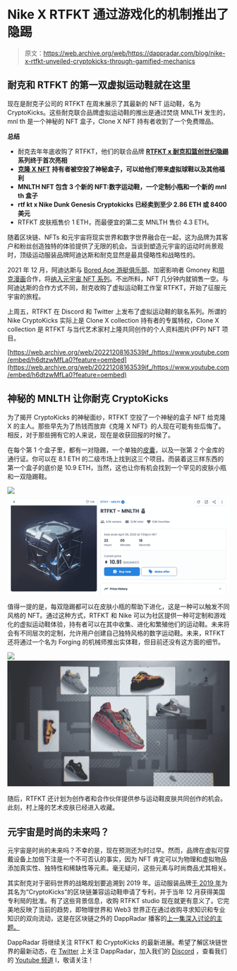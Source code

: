 # Nike X RTFKT 通过游戏化的机制推出了隐踢

> 原文：<https://web.archive.org/web/https://dappradar.com/blog/nike-x-rtfkt-unveiled-cryptokicks-through-gamified-mechanics>

## 耐克和 RTFKT 的第一双虚拟运动鞋就在这里

现在是耐克子公司的 RTFKT 在周末展示了其最新的 NFT 运动鞋，名为 CryptoKicks。这些耐克联合品牌虚拟运动鞋的推出是通过焚烧 MNLTH 发生的，mnl th 是一个神秘的 NFT 盒子，Clone X NFT 持有者收到了一个免费赠品。

**总结**

*   耐克去年年底收购了 RTFKT，他们的联合品牌 [**RTFKT x 耐克扣篮创世纪隐踢**](https://web.archive.org/web/20221208163539/https://opensea.io/collection/rtfkt-nike-cryptokicks) **系列终于首次亮相**
*   [**克隆 X NFT**](https://web.archive.org/web/20221208163539/https://dappradar.com/ethereum/collectibles/clone-x-x-takashi-murakami) **持有者被空投了神秘盒子，可以给他们带来虚拟球鞋以及其他福利**
*   **MNLTH NFT 包含 3 个新的 NFT:数字运动鞋，一个定制小瓶和一个新的 mnl th 盒子**
*   **rtf kt x Nike Dunk Genesis Cryptokicks 已经卖到至少 2.86 ETH 或 8400 美元**
*   RTFKT 皮肤瓶售价 1 ETH，而最便宜的第二支 MNLTH 售价 4.3 ETH。

随着区块链、NFTs 和元宇宙将现实世界和数字世界融合在一起，这为品牌为其客户和粉丝创造独特的体验提供了无限的机会。当谈到塑造元宇宙的运动时尚景观时，顶级运动服装品牌阿迪达斯和耐克显然是最具侵略性和战略性的。

2021 年 12 月，阿迪达斯与 [Bored Ape 游艇俱乐部](https://web.archive.org/web/20221208163539/https://dappradar.com/ethereum/collectibles/bored-ape-yacht-club)、加密影响者 Gmoney 和[朋克漫画](https://web.archive.org/web/20221208163539/https://dappradar.com/ethereum/collectibles/punks-comic)合作，将[纳入元宇宙 NFT 系列](https://web.archive.org/web/20221208163539/https://dappradar.com/blog/nike-adidas-and-pepsi-record-220-million-in-combined-nft-trading-volume/)。不出所料，NFT 几分钟内就销售一空。与阿迪达斯的合作方式不同，耐克收购了虚拟运动鞋工作室 RTFKT，开始了征服元宇宙的旅程。

上周五，RTFKT 在 Discord 和 Twitter 上发布了虚拟运动鞋的联名系列。所谓的 Nike CryptoKicks 实际上是 Clone X collection 持有者的专属特权，Clone X collection 是 RTFKT 与当代艺术家村上隆共同创作的个人资料图片(PFP) NFT 项目。

[https://web.archive.org/web/20221208163539if_/https://www.youtube.com/embed/h6dtzwMfLa0?feature=oembed](https://web.archive.org/web/20221208163539if_/https://www.youtube.com/embed/h6dtzwMfLa0?feature=oembed)

## 神秘的 MNLTH 让你耐克 CryptoKicks

为了揭开 CryptoKicks 的神秘面纱，RTFKT 空投了一个神秘的盒子 NFT 给克隆 X 的主人。那些早先为了热钱而放弃《克隆 X NFT》的人现在可能有些后悔了。相反，对于那些拥有它的人来说，现在是收获回报的时候了。

在每个第 1 个盒子里，都有一对隐踢，一个单独的[皮囊](https://web.archive.org/web/20221208163539/https://opensea.io/collection/skinvial-evox)，以及一张第 2 个金库的通行证。你可以在 8.1 ETH 的二级市场上找到这三个项目。而装着这三样东西的第一个盒子的底价是 10.9 ETH，当然，这也让你有机会找到一个罕见的皮肤小瓶和一双隐踢鞋。

![](img/f280bd0f80410368b04ea24cbbc21167.png)![](img/8fe90f03ab3e3eec7d88a1b30ced5b04.png)

值得一提的是，每双隐踢都可以在皮肤小瓶的帮助下进化，这是一种可以触发不同风格的 NFT。通过这种方式，RTFKT 和 Nike 可以为社区提供一种可定制和游戏化的虚拟运动鞋体验，持有者可以在其中收集、进化和繁殖他们的运动鞋。未来将会有不同层次的定制，允许用户创建自己独特风格的数字运动鞋。未来，RTFKT 还将通过一个名为 Forging 的机械师推出实体鞋，但目前还没有这方面的细节。

![](img/d8918a499929e2ec812d4c2006eea407.png)![NKE RTFKT cryptokicks](img/0784287e3fec44dd41dedcb965efb501.png)

随后，RTFKT 还计划为创作者和合作伙伴提供参与运动鞋皮肤共同创作的机会。此刻，村上隆的艺术皮肤已经进入收藏。

## 元宇宙是时尚的未来吗？

元宇宙是时尚的未来吗？不幸的是，现在预测还为时过早。然而，品牌在虚拟可穿戴设备上加倍下注是一个不可否认的事实，因为 NFT 肯定可以为物理和虚拟物品添加真实性、独特性和稀缺性等元素。毫无疑问，这些元素与时尚商品尤其相关。

其实耐克对于密码世界的战略规划要追溯到 2019 年。运动服装品牌[于 2019 年](https://web.archive.org/web/20221208163539/https://thenextweb.com/news/nike-blockchain-sneakers-cryptokick-patent)为其名为“CryptoKicks”的区块链兼容运动鞋申请了专利，并于当年 12 月获得美国专利局的批准。有了这些背景信息，收购 RTFKT studio 现在就更有意义了。它完美地反映了当前的趋势，即物理世界和 Web3 世界正在通过收购寻求知识和专业知识的双向流动，这是在区块链之外的 DappRadar 播客的[上一集深入讨论的主题。](https://web.archive.org/web/20221208163539/https://www.youtube.com/watch?v=kORvzSmIW1o&list=PL0L1ZfahiAoOq8hl_dUQBxSCiQIGtaGJK&index=3)

DappRadar 将继续关注 RTFKT 和 CryptoKicks 的最新进展。希望了解区块链世界的最新动态，在 [Twitter](https://web.archive.org/web/20221208163539/https://twitter.com/DappRadar) 上关注 DappRadar，加入我们的 [Discord](https://web.archive.org/web/20221208163539/https://discord.gg/4ybbssrHkm) ，查看我们的 [Youtube 频道](https://web.archive.org/web/20221208163539/https://www.youtube.com/c/DappRadar) l，敬请关注！